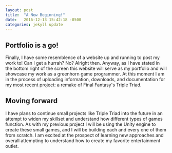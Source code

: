```yaml
---
layout: post
title:  "A New Beginning!" 
date:   2016-12-13 15:42:18 -0500
categories: jekyll update
---
```


## Portfolio is a go!
Finally, I have some resemblence of a website up and running to post my work to! Can I get a hurrah? No? Alright then. Anyway, as I have stated in the bottom right of the screen this website will serve as my portfolio and will showcase my work as a greenhorn game programmer. At this moment I am in the process of uploading information, downloads, and documentation for my most recent project: a remake of Final Fantasy's Triple Triad. 

## Moving forward
I have plans to continue small projects like Triple Triad into the future in an attempt to widen my skillset and understand how different types of games function. As with my previous project I will be using the Unity engine to create these small games, and I will be building each and every one of them from scratch. I am excited at the prospect of learning new approaches and overall attempting to understand how to create my favorite entertainment outlet. 
